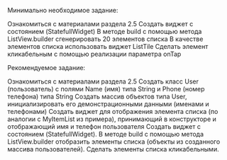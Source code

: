 Минимально необходимое задание:

Ознакомиться с материалами раздела 2.5
Создать виджет с состоянием (StatefullWidget)
В методе build с помощью метода ListView.builder сгенерировать 20 элементов списка
В качестве элементов списка использовать виджет ListTile
Сделать элемент кликабельным с помощью реализации параметра onTap

Рекомендуемое задание:

Ознакомиться с материалами раздела 2.5
Создать класс User (пользователь) с полями Name (имя) типа String и Phone (номер телефона) типа String
Создать массив объектов типа User, инициализировать его демонстрационными данными (именами и телефонами)
Создать виджет для отображения элемента списка (по аналогии с MyItemList из примера), принимающий в конструкторе и отображающий имя и телефон пользователя
Создать виджет с состоянием (StatefullWidget). В методе build с помощью метода ListView.builder отобразить элементы списка (объекты из созданного массива пользователей).
Сделать элементы списка кликабельными.